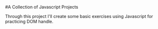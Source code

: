 #A Collection of Javascript Projects

Through this project I'll create some basic exercises using Javascript for practicing DOM handle. 